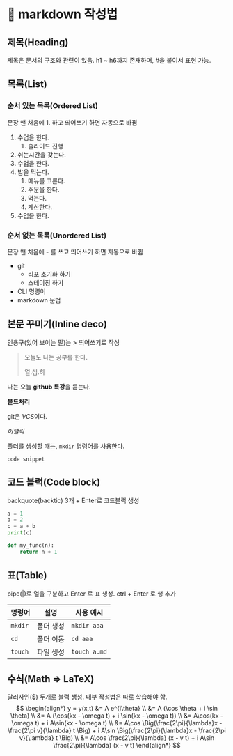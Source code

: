 # :book: markdown 작성법



## 제목(Heading)

제목은 문서의 구조와 관련이 있음. h1 ~ h6까지 존재하며, #을 붙여서 표현 가능.



## 목록(List)

### 순서 있는 목록(Ordered List)

문장 맨 처음에 1. 하고 띄어쓰기 하면 자동으로 바뀜

1. 수업을 한다.
   1. 슬라이드 진행
2. 쉬는시간을 갖는다.
3. 수업을 한다.
4. 밥을 먹는다.
   1. 메뉴를 고른다.
   2. 주문을 한다.
   3. 먹는다.
   4. 계산한다.
5. 수업을 한다.

### 순서 없는 목록(Unordered List)

문장 맨 처음에 - 를 쓰고 띄어쓰기 하면 자동으로 바뀜

- git
  - 리포 초기화 하기
  - 스테이징 하기
- CLI 명령어
- markdown 문법 



## 본문 꾸미기(Inline deco)

인용구(있어 보이는 말)는 > 띄어쓰기로 작성

> 오늘도 나는 공부를 한다.
>
> 열.심.히

나는 오늘 **github 특강**을 듣는다.

**볼드처리**

git은 *VCS*이다.

*이탤릭*

폴더를 생성할 때는, `mkdir` 명령어를 사용한다.

`code snippet`



## 코드 블럭(Code block)

backquote(backtic) 3개 + Enter로 코드블럭 생성

```python
a = 1
b = 2
c = a + b
print(c)

def my_func(n):
	return n + 1
```



## 표(Table)

pipe(|)로 열을 구분하고 Enter 로 표 생성. ctrl + Enter 로 행 추가

| 명령어  | 설명      | 사용 예시    |
| ------- | --------- | ------------ |
| `mkdir` | 폴더 생성 | `mkdir aaa`  |
| `cd`    | 폴더 이동 | `cd aaa`     |
| `touch` | 파일 생성 | `touch a.md` |



## 수식(Math => LaTeX)

달러사인($) 두개로 블럭 생성. 내부 작성법은 따로 학습해야 함.
$$
\begin{align*}
y = y(x,t) &= A e^{i\theta} \\
&= A (\cos \theta + i \sin \theta) \\
&= A (\cos(kx - \omega t) + i \sin(kx - \omega t)) \\
&= A\cos(kx - \omega t) + i A\sin(kx - \omega t)  \\
&= A\cos \Big(\frac{2\pi}{\lambda}x - \frac{2\pi v}{\lambda} t \Big) + i A\sin \Big(\frac{2\pi}{\lambda}x - \frac{2\pi v}{\lambda} t \Big)  \\
&= A\cos \frac{2\pi}{\lambda} (x - v t) + i A\sin \frac{2\pi}{\lambda} (x - v t)
\end{align*}
$$





